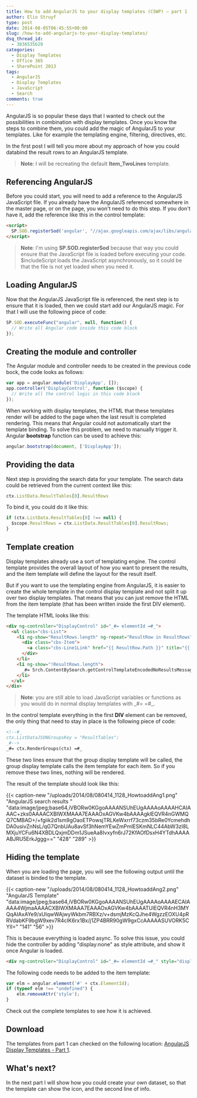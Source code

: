 ```yaml
---
title: How to add AngularJS to your display templates (CSWP) – part 1
author: Elio Struyf
type: post
date: 2014-08-05T06:45:55+00:00
slug: /how-to-add-angularjs-to-your-display-templates/
dsq_thread_id:
  - 3836535629
categories:
  - Display Templates
  - Office 365
  - SharePoint 2013
tags:
  - AngularJS
  - Display Templates
  - JavaScript
  - Search
comments: true
---
```


AngularJS is so popular these days that I wanted to check out the possibilities in combination with display templates. Once you know the steps to combine them, you could add the magic of AngularJS to your templates. Like for example the templating engine, filtering, directives, etc.

In the first post I will tell you more about my approach of how you could databind the result rows to an AngularJS template.

> **Note**: I will be recreating the default **Item_TwoLines** template.

## Referencing AngularJS

Before you could start, you will need to add a reference to the AngularJS JavaScript file. If you already have the AngularJS referenced somewhere in the master page, or on the page, you won't need to do this step. If you don't have it, add the reference like this in the control template:

```html
<script>
  SP.SOD.registerSod('angular', "//ajax.googleapis.com/ajax/libs/angularjs/1.2.20/angular.min.js");
</script>
```

> **Note**: I'm using **SP.SOD.registerSod** because that way you could ensure that the JavaScript file is loaded before executing your code. $includeScript loads the JavaScript asynchronously, so it could be that the file is not yet loaded when you need it.

## Loading AngularJS

Now that the AngularJS JavaScript file is referenced, the next step is to ensure that it is loaded, then we could start add our AngularJS magic. For that I will use the following piece of code:

```javascript
SP.SOD.executeFunc("angular", null, function() {
  // Write all Angular code inside this code block
});
```

## Creating the module and controller

The Angular module and controller needs to be created in the previous code bock, the code looks as follows:

```javascript
var app = angular.module('DisplayApp', []);
app.controller('DisplayControl', function ($scope) {
  // Write all the control logic in this code block
});
```

When working with display templates, the HTML that these templates render will be added to the page when the last result is completed rendering. This means that Angular could not automatically start the template binding. To solve this problem, we need to manually trigger it. Angular **bootstrap** function can be used to achieve this:

```javascript
angular.bootstrap(document, ['DisplayApp']);
```


## Providing the data

Next step is providing the search data for your template. The search data could be retrieved from the current context like this:

```javascript
ctx.ListData.ResultTables[0].ResultRows
```

To bind it, you could do it like this:

```javascript
if (ctx.ListData.ResultTables[0] !== null) {
  $scope.ResultRows = ctx.ListData.ResultTables[0].ResultRows;
}
```


## Template creation

Display templates already use a sort of templating engine. The control template provides the overall layout of how you want to present the results, and the item template will define the layout for the result itself.

But if you want to use the templating engine from AngularJS, it is easier to create the whole template in the control display template and not split it up over two display templates. That means that you can just remove the HTML from the item template (that has been written inside the first DIV element).

The template HTML looks like this:

```html
<div ng-controller="DisplayControl" id="_#= elementId =#_">
  <ul class="cbs-List">
    <li ng-show="ResultRows.length" ng-repeat="ResultRow in ResultRows">
      <div class="cbs-Item">
        <a class="cbs-Line1Link" href="{{ ResultRow.Path }}" title="{{ ResultRow.Title }}">{{ ResultRow.Title }}</a>
      </div>
    </li>
    <li ng-show="!ResultRows.length">
      _#= Srch.ContentBySearch.getControlTemplateEncodedNoResultsMessage(ctx.ClientControl) =#_
    </li>
  </ul>
</div>
```

> **Note**: you are still able to load JavaScript variables or functions as you would do in normal display templates with \_\#= =\#\_.

In the control template everything in the first **DIV** element can be removed, the only thing that need to stay in place is the following piece of code:

```html
<!--#_
ctx.ListDataJSONGroupsKey = "ResultTables";
_#-->
_#= ctx.RenderGroups(ctx) =#_
```

These two lines ensure that the group display template will be called, the group display template calls the item template for each item. So if you remove these two lines, nothing will be rendered.

The result of the template should look like this:

{{< caption-new "/uploads/2014/08/080414_1128_HowtoaddAng1.png" "AngularJS search results "  "data:image/jpeg;base64,iVBORw0KGgoAAAANSUhEUgAAAAoAAAAHCAIAAAC+zks0AAAACXBIWXMAAA7EAAAOxAGVKw4bAAAAgklEQVR4nGWMQQ7CMBAD+/+fgiik2d1sm9gOaoETPowsjTRLKeWxrrf73czm35bRe0YcmehdhDA0usivZnNsL/qG7QnbUAu8avSf3hNemYEwZmPmlESKmNLC44AbW3zI8LMXjuYCFu6N4XBDLQxjmDDm1JSueAa8Ivxyfn6rJ72KfAOfDsxH4YTdhAAAAABJRU5ErkJggg==" "428" "289" >}}

## Hiding the template

When you are loading the page, you will see the following output until the dataset is binded to the template.

{{< caption-new "/uploads/2014/08/080414_1128_HowtoaddAng2.png" "AngularJS Template"  "data:image/jpeg;base64,iVBORw0KGgoAAAANSUhEUgAAAAoAAAAECAIAAAA4WjmaAAAACXBIWXMAAA7EAAAOxAGVKw4bAAAATUlEQVR4nH3MYQqAIAxAYe9/xUIqwWAjwyWkbm7RBXz/v+dsmjMzKcQJhe4WgzzEOXU4pRRVdabKF9bgW9xev7R4cIK6rx1Bx/j1ZP4BRR90gW9gxCcAAAAASUVORK5CYII=" "141" "56" >}}

This is because everything is loaded async. To solve this issue, you could hide the controller by adding "display:none" as style attribute, and show it once Angular is loaded.

```html
<div ng-controller="DisplayControl" id="_#= elementId =#_" style="display:none;">
```

The following code needs to be added to the item template:

```javascript
var elm = angular.element('#' + ctx.ElementId);
if (typeof elm !== "undefined") {
    elm.removeAttr('style');
}
```

Check out the complete templates to see how it is achieved.

## Download

The templates from part 1 can checked on the following location: [AngularJS Display Templates - Part 1](https://github.com/SPCSR/DisplayTemplates/tree/master/Search%20Display%20Templates/AngularJS%20Templates%20%28CSWP%29/Part1 "AngularJS display templates part 1").

## What's next?

In the next part I will show how you could create your own dataset, so that the template can show the icon, and the second line of info.